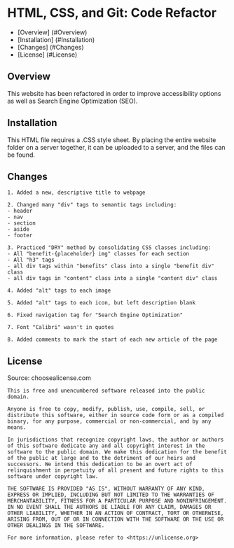 # HTML, CSS, and Git: Code Refactor

* [Overview] (#Overview)
* [Installation] (#Installation)
* [Changes] (#Changes)
* [License] (#License)

## Overview
This website has been refactored in order to improve accessibility options as well as Search Engine Optimization (SEO).

## Installation
This HTML file requires a .CSS style sheet. By placing the entire website folder on a server together, it can be uploaded to a server, and the files can be found.

## Changes

```
1. Added a new, descriptive title to webpage

2. Changed many "div" tags to semantic tags including:
- header
- nav
- section
- aside
- footer

3. Practiced "DRY" method by consolidating CSS classes including:
- All "benefit-{placeholder} img" classes for each section
- All "h3" tags
- all div tags within "benefits" class into a single "benefit div" class
- all div tags in "content" class into a single "content div" class

4. Added "alt" tags to each image

5. Added "alt" tags to each icon, but left description blank

6. Fixed navigation tag for "Search Engine Optimization"

7. Font "Calibri" wasn't in quotes

8. Added comments to mark the start of each new article of the page
```

## License 
Source: choosealicense.com
```
This is free and unencumbered software released into the public domain.

Anyone is free to copy, modify, publish, use, compile, sell, or
distribute this software, either in source code form or as a compiled
binary, for any purpose, commercial or non-commercial, and by any
means.

In jurisdictions that recognize copyright laws, the author or authors
of this software dedicate any and all copyright interest in the
software to the public domain. We make this dedication for the benefit
of the public at large and to the detriment of our heirs and
successors. We intend this dedication to be an overt act of
relinquishment in perpetuity of all present and future rights to this
software under copyright law.

THE SOFTWARE IS PROVIDED "AS IS", WITHOUT WARRANTY OF ANY KIND,
EXPRESS OR IMPLIED, INCLUDING BUT NOT LIMITED TO THE WARRANTIES OF
MERCHANTABILITY, FITNESS FOR A PARTICULAR PURPOSE AND NONINFRINGEMENT.
IN NO EVENT SHALL THE AUTHORS BE LIABLE FOR ANY CLAIM, DAMAGES OR
OTHER LIABILITY, WHETHER IN AN ACTION OF CONTRACT, TORT OR OTHERWISE,
ARISING FROM, OUT OF OR IN CONNECTION WITH THE SOFTWARE OR THE USE OR
OTHER DEALINGS IN THE SOFTWARE.

For more information, please refer to <https://unlicense.org>
```